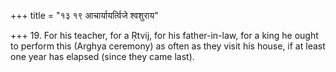 +++
title = "१३ १९ आचार्यायर्त्विजे श्वशुराय"

+++
19. For his teacher, for a Ṛtvij, for his father-in-law, for a king he ought to perform this (Arghya ceremony) as often as they visit his house, if at least one year has elapsed (since they came last).
